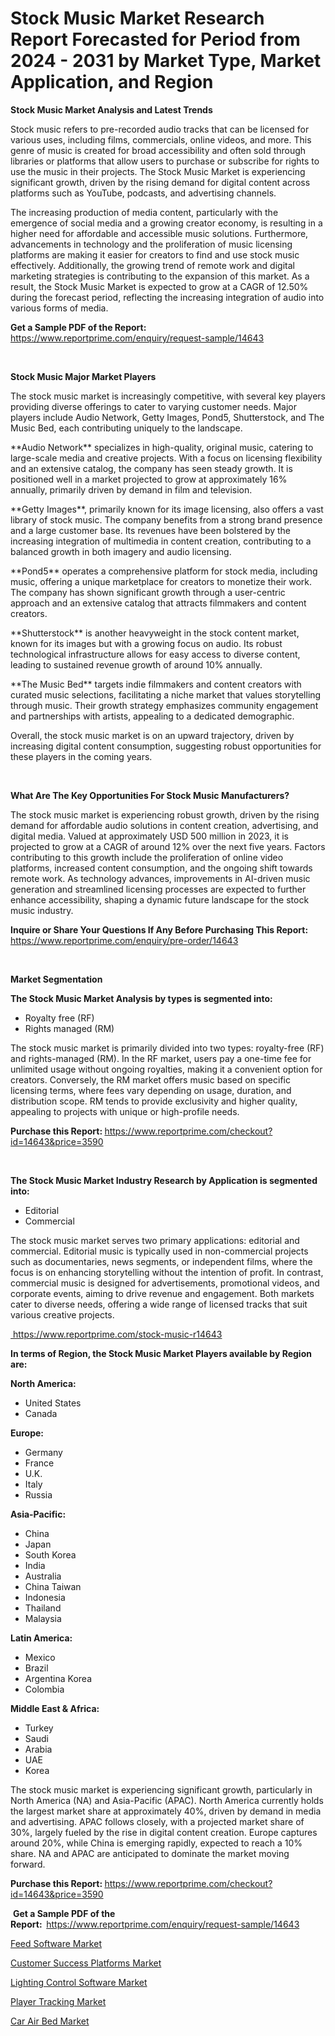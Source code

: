 <p><h1>Stock Music Market Research Report Forecasted for Period from 2024 -  2031 by Market Type, Market Application, and Region</h1></p><p><strong>Stock Music Market Analysis and Latest Trends</strong></p>
<p><p>Stock music refers to pre-recorded audio tracks that can be licensed for various uses, including films, commercials, online videos, and more. This genre of music is created for broad accessibility and often sold through libraries or platforms that allow users to purchase or subscribe for rights to use the music in their projects. The Stock Music Market is experiencing significant growth, driven by the rising demand for digital content across platforms such as YouTube, podcasts, and advertising channels.</p><p>The increasing production of media content, particularly with the emergence of social media and a growing creator economy, is resulting in a higher need for affordable and accessible music solutions. Furthermore, advancements in technology and the proliferation of music licensing platforms are making it easier for creators to find and use stock music effectively. Additionally, the growing trend of remote work and digital marketing strategies is contributing to the expansion of this market. As a result, the Stock Music Market is expected to grow at a CAGR of 12.50% during the forecast period, reflecting the increasing integration of audio into various forms of media.</p></p>
<p><strong>Get a Sample PDF of the Report:&nbsp;</strong> <a href="https://www.reportprime.com/enquiry/request-sample/14643">https://www.reportprime.com/enquiry/request-sample/14643</a></p>
<p>&nbsp;</p>
<p><strong>Stock Music Major Market Players</strong></p>
<p><p>The stock music market is increasingly competitive, with several key players providing diverse offerings to cater to varying customer needs. Major players include Audio Network, Getty Images, Pond5, Shutterstock, and The Music Bed, each contributing uniquely to the landscape.</p><p>**Audio Network** specializes in high-quality, original music, catering to large-scale media and creative projects. With a focus on licensing flexibility and an extensive catalog, the company has seen steady growth. It is positioned well in a market projected to grow at approximately 16% annually, primarily driven by demand in film and television.</p><p>**Getty Images**, primarily known for its image licensing, also offers a vast library of stock music. The company benefits from a strong brand presence and a large customer base. Its revenues have been bolstered by the increasing integration of multimedia in content creation, contributing to a balanced growth in both imagery and audio licensing.</p><p>**Pond5** operates a comprehensive platform for stock media, including music, offering a unique marketplace for creators to monetize their work. The company has shown significant growth through a user-centric approach and an extensive catalog that attracts filmmakers and content creators. </p><p>**Shutterstock** is another heavyweight in the stock content market, known for its images but with a growing focus on audio. Its robust technological infrastructure allows for easy access to diverse content, leading to sustained revenue growth of around 10% annually. </p><p>**The Music Bed** targets indie filmmakers and content creators with curated music selections, facilitating a niche market that values storytelling through music. Their growth strategy emphasizes community engagement and partnerships with artists, appealing to a dedicated demographic.</p><p>Overall, the stock music market is on an upward trajectory, driven by increasing digital content consumption, suggesting robust opportunities for these players in the coming years.</p></p>
<p>&nbsp;</p>
<p><strong>What Are The Key Opportunities For Stock Music Manufacturers?</strong></p>
<p><p>The stock music market is experiencing robust growth, driven by the rising demand for affordable audio solutions in content creation, advertising, and digital media. Valued at approximately USD 500 million in 2023, it is projected to grow at a CAGR of around 12% over the next five years. Factors contributing to this growth include the proliferation of online video platforms, increased content consumption, and the ongoing shift towards remote work. As technology advances, improvements in AI-driven music generation and streamlined licensing processes are expected to further enhance accessibility, shaping a dynamic future landscape for the stock music industry.</p></p>
<p><strong>Inquire or Share Your Questions If Any Before Purchasing This Report:</strong> <a href="https://www.reportprime.com/enquiry/pre-order/14643">https://www.reportprime.com/enquiry/pre-order/14643</a></p>
<p>&nbsp;</p>
<p><strong>Market Segmentation</strong></p>
<p><strong>The Stock Music Market Analysis by types is segmented into:</strong></p>
<p><ul><li>Royalty free (RF)</li><li>Rights managed (RM)</li></ul></p>
<p><p>The stock music market is primarily divided into two types: royalty-free (RF) and rights-managed (RM). In the RF market, users pay a one-time fee for unlimited usage without ongoing royalties, making it a convenient option for creators. Conversely, the RM market offers music based on specific licensing terms, where fees vary depending on usage, duration, and distribution scope. RM tends to provide exclusivity and higher quality, appealing to projects with unique or high-profile needs.</p></p>
<p><strong>Purchase this Report:&nbsp;</strong><a href="https://www.reportprime.com/checkout?id=14643&price=3590">https://www.reportprime.com/checkout?id=14643&price=3590</a></p>
<p>&nbsp;</p>
<p><strong>The Stock Music Market Industry Research by Application is segmented into:</strong></p>
<p><ul><li>Editorial</li><li>Commercial</li></ul></p>
<p><p>The stock music market serves two primary applications: editorial and commercial. Editorial music is typically used in non-commercial projects such as documentaries, news segments, or independent films, where the focus is on enhancing storytelling without the intention of profit. In contrast, commercial music is designed for advertisements, promotional videos, and corporate events, aiming to drive revenue and engagement. Both markets cater to diverse needs, offering a wide range of licensed tracks that suit various creative projects.</p></p>
<p><a href="https://www.reportprime.com/stock-music-r14643">&nbsp;https://www.reportprime.com/stock-music-r14643</a></p>
<p><strong>In terms of Region, the Stock Music Market Players available by Region are:</strong></p>
<p>
    <p> <strong> North America: </strong>
        <ul>
            <li>United States</li>
            <li>Canada</li>
        </ul>
        </p> 
    <p> <strong> Europe: </strong>
        <ul>
            <li>Germany</li>
            <li>France</li>
            <li>U.K.</li>
            <li>Italy</li>
            <li>Russia</li>
        </ul>
        </p> 
    <p> <strong> Asia-Pacific: </strong>
        <ul>
            <li>China</li>
            <li>Japan</li>
            <li>South Korea</li>
            <li>India</li>
            <li>Australia</li>
            <li>China Taiwan</li>
            <li>Indonesia</li>
            <li>Thailand</li>
            <li>Malaysia</li>
        </ul>
        </p> 
    <p> <strong> Latin America: </strong>
        <ul>
            <li>Mexico</li>
            <li>Brazil</li>
            <li>Argentina Korea</li>
            <li>Colombia</li>
        </ul>
        </p> 
    <p> <strong> Middle East & Africa: </strong>
        <ul>
            <li>Turkey</li>
            <li>Saudi</li>
            <li>Arabia</li>
            <li>UAE</li>
            <li>Korea</li>
        </ul>
    </p>
    </p>
<p><p>The stock music market is experiencing significant growth, particularly in North America (NA) and Asia-Pacific (APAC). North America currently holds the largest market share at approximately 40%, driven by demand in media and advertising. APAC follows closely, with a projected market share of 30%, largely fueled by the rise in digital content creation. Europe captures around 20%, while China is emerging rapidly, expected to reach a 10% share. NA and APAC are anticipated to dominate the market moving forward.</p></p>
<p><strong>Purchase this Report: </strong><a href="https://www.reportprime.com/checkout?id=14643&price=3590">https://www.reportprime.com/checkout?id=14643&price=3590</a></p>
<p>&nbsp;<strong>Get a Sample PDF of the Report:&nbsp;&nbsp;</strong><a href="https://www.reportprime.com/enquiry/request-sample/14643">https://www.reportprime.com/enquiry/request-sample/14643</a></p>
<p><strong></strong></p>
<p><p><a href="https://issuu.com/reportprime-2/docs/feed-software-market-size-2030.pptx_dcbfa9478ad922">Feed Software Market</a></p><p><a href="https://github.com/elizabethdagraca/Market-Research-Report-List-5/blob/main/customer-success-platforms-market.md">Customer Success Platforms Market</a></p><p><a href="https://www.linkedin.com/pulse/global-lighting-control-software-market-landscape-future-trends-9obhc?trackingId=e3aFmKh%2BT%2Fi09A0shYWsCw%3D%3D">Lighting Control Software Market</a></p><p><a href="https://github.com/SanjidaMahmud81/Market-Research-Report-List-1/blob/main/player-tracking-market.md">Player Tracking Market</a></p><p><a href="https://medium.com/@lawrencekelley6262/the-global-market-overview-of-the-car-air-bed-market-provides-a-unique-perspective-on-the-key-54751972a4d9">Car Air Bed Market</a></p></p>
